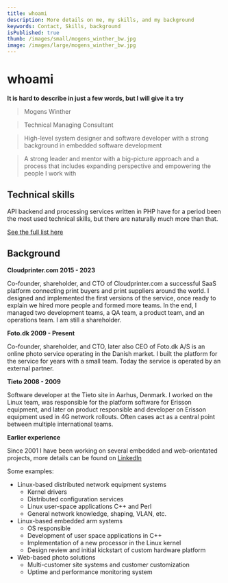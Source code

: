 ```yaml
---
title: whoami
description: More details on me, my skills, and my background
keywords: Contact, Skills, background
isPublished: true
thumb: /images/small/mogens_winther_bw.jpg
image: /images/large/mogens_winther_bw.jpg
---
```

# whoami

**It is hard to describe in just a few words, but I will give it a try**

> Mogens Winther

> Technical Managing Consultant

> High-level system designer and software developer with a strong background in embedded software development

> A strong leader and mentor with a big-picture approach and a process that includes expanding perspective and empowering the people I work with

## Technical skills
API backend and processing services written in PHP have for a period been the most used technical skills, but there are naturally much more than that.

[See the full list here](/technical-skills)

## Background

**Cloudprinter.com 2015 - 2023**

Co-founder, shareholder, and CTO of Cloudprinter.com a successful SaaS platform connecting print buyers and print suppliers around the world. I designed and implemented the first versions of the service, once ready to explain we hired more people and formed more teams. In the end, I managed two development teams, a QA team, a product team, and an operations team. I am still a shareholder.

**Foto.dk 2009 - Present**

Co-founder, shareholder, and CTO, later also CEO of Foto.dk A/S is an online photo service operating in the Danish market. I built the platform for the service for years with a small team. Today the service is operated by an external partner.

**Tieto 2008 - 2009**

Software developer at the Tieto site in Aarhus, Denmark. I worked on the Linux team, was responsible for the platform software for Erisson equipment, and later on product responsible and developer on Erisson equipment used in 4G network rollouts. Often cases act as a central point between multiple international teams.

**Earlier experience**

Since 2001 I have been working on several embedded and web-orientated projects, more details can be found on [LinkedIn](https://www.linkedin.com/in/mogenswinther/)

Some examples:
- Linux-based distributed network equipment systems
    - Kernel drivers
    - Distributed configuration services
    - Linux user-space applications C++ and Perl
    - General network knowledge, shaping, VLAN, etc.
- Linux-based embedded arm systems
    - OS responsible
    - Development of user space applications in C++
    - Implementation of a new processor in the Linux kernel
    - Design review and initial kickstart of custom hardware platform
- Web-based photo solutions
    - Multi-customer site systems and customer customization
    - Uptime and performance monitoring system